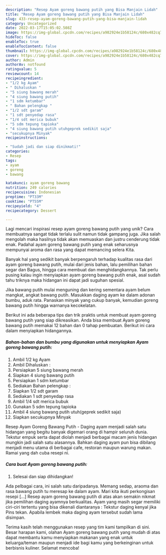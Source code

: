 ```yaml
---
description: "Resep Ayam goreng bawang putih yang Bisa Manjain Lidah"
title: "Resep Ayam goreng bawang putih yang Bisa Manjain Lidah"
slug: 433-resep-ayam-goreng-bawang-putih-yang-bisa-manjain-lidah
category: Uncategorized
date: 2022-03-17T15:05:02.508Z
image: https://img-global.cpcdn.com/recipes/a982924e1b58124c/680x482cq70/ayam-goreng-bawang-putih-foto-resep-utama.jpg
hideToc: false
enableToc: true
enableTocContent: false
thumbnail: https://img-global.cpcdn.com/recipes/a982924e1b58124c/680x482cq70/ayam-goreng-bawang-putih-foto-resep-utama.jpg
cover: https://img-global.cpcdn.com/recipes/a982924e1b58124c/680x482cq70/ayam-goreng-bawang-putih-foto-resep-utama.jpg
author: Admin
authorAv: notfound
ratingvalue: 5
reviewcount: 14
recipeingredient:
- "1/2 kg Ayam"
- " Dihaluskan "
- "5 siung bawang merah"
- "4 siung bawang putih"
- "1 sdm ketumbar"
- " Bahan pelengkap "
- "1/2 sdt garam"
- "1 sdt penyedap rasa"
- "1/4 sdt merica bubuk"
- "5 sdm tepung tapioka"
- "4 siung bawang putih utuhgeprek sedikit saja"
- "secukupnya Minyak"
recipeinstructions:

- "Sudah jadi dan siap dinikmati!"
categories:
- Resep
tags:
- ayam
- goreng
- bawang

katakunci: ayam goreng bawang 
nutrition: 249 calories
recipecuisine: Indonesian
preptime: "PT33M"
cooktime: "PT55M"
recipeyield: "4"
recipecategory: Dessert

---
```





Lagi mencari inspirasi resep ayam goreng bawang putih yang unik? Cara membuatnya sangat tidak terlalu sulit namun tidak gampang juga. Jika salah mengolah maka hasilnya tidak akan memuaskan dan justru cenderung tidak enak. Padahal ayam goreng bawang putih yang enak seharusnya mempunyai aroma dan rasa yang dapat memancing selera Kita.





Banyak hal yang sedikit banyak berpengaruh terhadap kualitas rasa dari ayam goreng bawang putih, mulai dari jenis bahan, lalu pemilihan bahan segar dan Bagus, hingga cara membuat dan menghidangkannya. Tak perlu pusing kalau ingin menyiapkan ayam goreng bawang putih enak,      asal sudah tahu triknya maka hidangan ini dapat jadi suguhan spesial.














Jika bawang putih mulai menguning dan kering sementara ayam belum mangkat, angkat bawang putih. Masukkan daging ayam ke dalam adonan bumbu, aduk rata. Panaskan minyak yang cukup banyak, kemudian goreng bawang putih hingga warnanya kecokelatan.






Berikut ini ada beberapa tips dan trik praktis untuk membuat ayam goreng bawang putih yang siap dikreasikan. Anda bisa membuat Ayam goreng bawang putih memakai 12 bahan dan 0 tahap pembuatan. Berikut ini cara dalam menyiapkan hidangannya.

<!--inarticleads1-->

##### Bahan-bahan dan bumbu yang digunakan untuk menyiapkan Ayam goreng bawang putih:

1. Ambil 1/2 kg Ayam
1. Ambil  Dihaluskan :
1. Persiapkan 5 siung bawang merah
1. Siapkan 4 siung bawang putih
1. Persiapkan 1 sdm ketumbar
1. Sediakan  Bahan pelengkap :
1. Siapkan 1/2 sdt garam
1. Sediakan 1 sdt penyedap rasa
1. Ambil 1/4 sdt merica bubuk
1. Gunakan 5 sdm tepung tapioka
1. Ambil 4 siung bawang putih utuh(geprek sedikit saja)
1. Siapkan secukupnya Minyak


Resep Ayam Goreng Bawang Putih - Daging ayam menjadi salah satu hidangan yang begitu banyak digemari orang di hampir seluruh dunia. Tekstur empuk serta dapat diolah menjadi berbagai macam jenis hidangan mungkin jadi salah satu alasannya. Bahkan daging ayam pun bisa dibilang menjadi menu utama di berbagai cafe, restoran maupun warung makan. Ramai yang dah cuba resepi ni. 

<!--inarticleads2-->

##### Cara buat Ayam goreng bawang putih:


1. Selesai dan siap dihidangkan!

Ada pelbagai cara, ini salah satu daripadanya. Memang sedap, araoma dan rasa bawang putih tu meresap ke dalam ayam. Mari kita ikuti perkongisan resepi […] Resep ayam goreng bawang putih di atas akan semakin nikmat jika pemilihan daging ayamnya berkualitas. Ayam yang masih segar memiliki ciri-ciri tertentu yang bisa dikenali diantaranya : Tekstur daging kenyal jika Pins tekan. Apabila lembek maka daging ayam tersebut sudah lama disimpan. 

Terima kasih telah menggunakan resep yang tim kami tampilkan di sini. Besar harapan kami, olahan Ayam goreng bawang putih yang mudah di atas dapat membantu kamu menyiapkan makanan yang enak untuk keluarga/teman maupun menjadi ide bagi kamu yang berkeinginan untuk berbisnis kuliner. Selamat mencoba!
